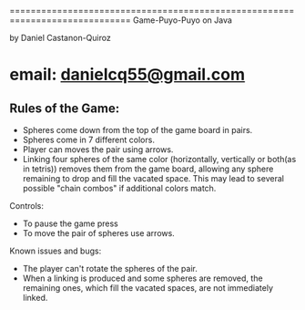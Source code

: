 
=============================================================================
Game-Puyo-Puyo on Java

by Daniel Castanon-Quiroz

email: danielcq55@gmail.com
=============================================================================

Rules of the Game: 
---------------

* Spheres come down from the top of the game board in pairs. 
* Spheres come in  7 different colors.
* Player can moves the pair using arrows.
* Linking four spheres of the same color (horizontally, vertically or both(as in tetris)) removes them from the game board, allowing any sphere remaining to drop and fill the vacated space. 
This may lead to several possible "chain combos" if additional colors match. 

Controls:

* To pause the game press <shift>
* To move the pair of spheres use arrows.



Known issues and bugs:

* The player can't rotate the spheres of the pair.
* When a linking is produced and some spheres are removed, the remaining ones, which fill the vacated spaces, are not immediately linked.
 
